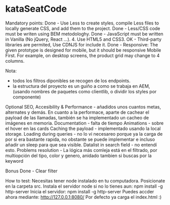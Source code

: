 # kataSeatCode
Mandatory points:
Done -  Use Less to create styles, compile Less files to locally generate CSS, and add them to the project.
Done -  Less/CSS code must be writen using BEM metodologhy.
Done -  JavaScript must be written in Vanilla No jQuery, React ...).  Use HTML5 and CSS3.
OK   -  Third-party libraries are permited, Use CDNJS for include it.
Done -  Responsive: The given prototype is designed for mobile, but it should be responsive Mobile First. For example, on desktop screens, the product grid may change to 4 columns.

Nota: 

- todos los filtros diponibles se recogen de los endpoints.
- la estructura del proyecto es un guiño a como se trabaja en AEM, (usando nombres de paquetes como clientlib, o dividir los styles por componente)

Optional
SEO, Accesibility & Performance - añadidos unos cuantos metas, alternates y demás. En cuanto a la performace, aparte de cachear el payload de las llamadas, también se ha implementado un cacheo de imágenes en memoria.
Documentation - falta de tiempo
Animations - sobre el hover en las cards
Caching the payload - implementado usando la local storage. 
Loading during queries - no lo vi necesareo porque ya la carga de por si era bastante rapida, no obstante se puede implementar e incluso añadir un sleep para que sea visible.
Datalist in search field - no entendí esto.
Problems resolution - La lógica más comleja está en el filtrado, por multiopción del tipo, color y genero, anidado tambien si buscas por la keyword

Bonus
Done - Clear filter

How to test:
Necesitas tener node instalado en tu computadora.
Posicionate en la carpeta src.
Instala el servidor node si no lo tienes aun: npm install -g http-server
Inicia el servidor: npm install -g http-server
Puedes accder ahora mediante: http://127.0.0.1:8080/
Por defecto ya carga el index.html :)
